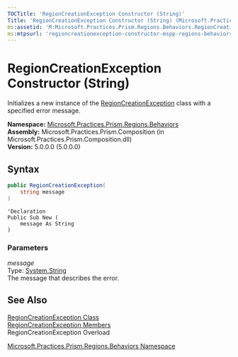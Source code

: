 ```yaml
---
TOCTitle: 'RegionCreationException Constructor (String)'
Title: 'RegionCreationException Constructor (String) (Microsoft.Practices.Prism.Regions.Behaviors)'
ms:assetid: 'M:Microsoft.Practices.Prism.Regions.Behaviors.RegionCreationException.\#ctor(System.String)'
ms:mtpsurl: 'regioncreationexception-constructor-mspp-regions-behaviors.md'
---
```


# RegionCreationException Constructor (String)

Initializes a new instance of the [RegionCreationException](/patterns-practices/reference/regioncreationexception-class-mspp-regions-behaviors) class with a specified error message.

**Namespace:** [Microsoft.Practices.Prism.Regions.Behaviors](/patterns-practices/reference/mspp-regions-behaviors-namespace)<br/>
**Assembly:** Microsoft.Practices.Prism.Composition (in Microsoft.Practices.Prism.Composition.dll)<br/>
**Version:** 5.0.0.0 (5.0.0.0)

## Syntax
```C#
public RegionCreationException(
	string message
)
```

```VB
'Declaration
Public Sub New ( 
	message As String
)
```

### Parameters

*message*  
Type: [System.String](http://msdn.microsoft.com/en-us/library/s1wwdcbf)  
The message that describes the error.

## See Also

[RegionCreationException Class](/patterns-practices/reference/regioncreationexception-class-mspp-regions-behaviors)<br/>
[RegionCreationException Members](/patterns-practices/reference/regioncreationexception-members-mspp-regions-behaviors)<br/>
RegionCreationException Overload

[Microsoft.Practices.Prism.Regions.Behaviors Namespace](/patterns-practices/reference/mspp-regions-behaviors-namespace)<br/>
